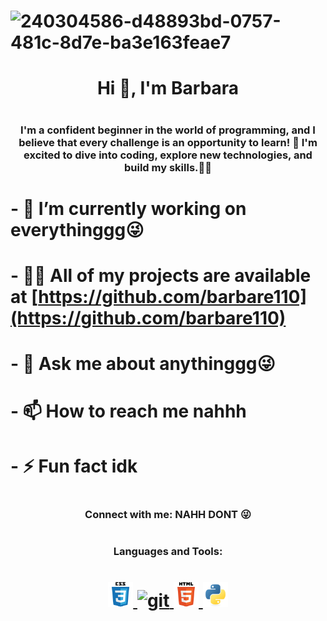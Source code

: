 # ![240304586-d48893bd-0757-481c-8d7e-ba3e163feae7](https://github.com/user-attachments/assets/4d997102-cf73-42ee-8863-87ab80353328)
# <h1 align="center">Hi 👋, I'm Barbara</h1>
# <h3 align="center">I'm a confident beginner in the world of programming, and I believe that every challenge is an opportunity to learn! 🩷 I'm excited to dive into coding, explore new technologies, and build my skills.🩷🩷</h3>

# - 🔭 I’m currently working on **everythinggg😜**

# - 👨‍💻 All of my projects are available at [https://github.com/barbare110](https://github.com/barbare110)

# - 💬 Ask me about **anythinggg😜**

# - 📫 How to reach me **nahhh**

# - ⚡ Fun fact **idk**

# <h3 align="center">Connect with me: NAHH DONT 😜</h3>
# <p align="center">
# </p>

# <h3 align="center">Languages and Tools:</h3>
# <p align="center"> <a href="https://www.w3schools.com/css/" target="_blank" rel="noreferrer"> <img src="https://raw.githubusercontent.com/devicons/devicon/master/icons/css3/css3-original-wordmark.svg" alt="css3" width="40" height="40"/> </a> <a href="https://git-scm.com/" target="_blank" rel="noreferrer"> <img src="https://www.vectorlogo.zone/logos/git-scm/git-scm-icon.svg" alt="git" width="40" height="40"/> </a> <a href="https://www.w3.org/html/" target="_blank" rel="noreferrer"> <img src="https://raw.githubusercontent.com/devicons/devicon/master/icons/html5/html5-original-wordmark.svg" alt="html5" width="40" height="40"/> </a> <a href="https://www.python.org" target="_blank" rel="noreferrer"> <img src="https://raw.githubusercontent.com/devicons/devicon/master/icons/python/python-original.svg" alt="python" width="40" height="40"/> </a> </p>


